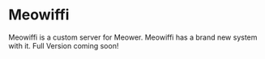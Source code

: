 # Meowiffi
Meowiffi is a custom server for Meower. Meowiffi has a brand new system with it. Full Version coming soon!
